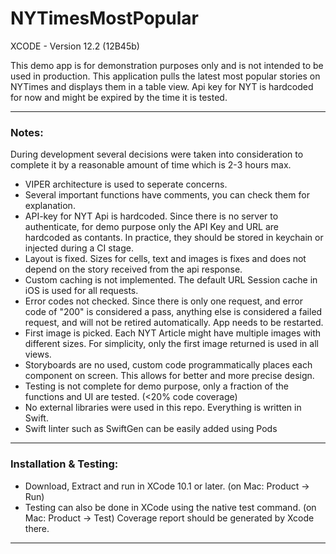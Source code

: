 #  NYTimesMostPopular 

XCODE - Version 12.2 (12B45b)

This demo app is for demonstration purposes only and is not intended to be used in production.
This application pulls the latest most popular stories on NYTimes and displays them in a table view. 
Api key for NYT is hardcoded for now and might be expired by the time it is tested.

---

### Notes:
During development several decisions were taken into consideration 
to complete it by a reasonable amount of time which is 2-3 hours max.


- VIPER architecture is used to seperate concerns.
- Several important functions have comments, you can check them for explanation.
- API-key for NYT Api is hardcoded. Since there is no server to authenticate, for demo purpose only the API Key and URL are hardcoded as contants. In practice, they should be stored in keychain or injected during a CI stage.
- Layout is fixed. Sizes for cells, text and images is fixes and does not depend on the story received from the api response.
- Custom caching is not implemented. The default URL Session cache in iOS is used for all requests.
- Error codes not checked. Since there is only one request, and error code of "200" is considered a pass, anything else is considered a failed request, and will not be retired automatically. App needs to be restarted.
- First image is picked. Each NYT Article might have multiple images with different sizes. For simplicity, only the first image returned is used in all views.
- Storyboards are no used, custom code programmatically places each component on screen. This allows for better and more precise design.
- Testing is not complete for demo purpose, only a fraction of the functions and UI are tested. (<20% code coverage)
- No external libraries were used in this repo. Everything is written in Swift.
- Swift linter such as SwiftGen can be easily added using Pods

---

### Installation & Testing:

- Download, Extract and run in XCode 10.1 or later. (on Mac: Product -> Run)
- Testing can also be done in XCode using the native test command. (on Mac: Product -> Test)
  Coverage report should be generated by Xcode there.

---
